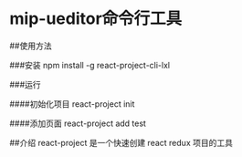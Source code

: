 # mip-ueditor命令行工具

##使用方法

###安装
npm install -g react-project-cli-lxl

###运行

####初始化项目
react-project init

####添加页面
react-project add test

##介绍
react-project 是一个快速创建 react redux 项目的工具
